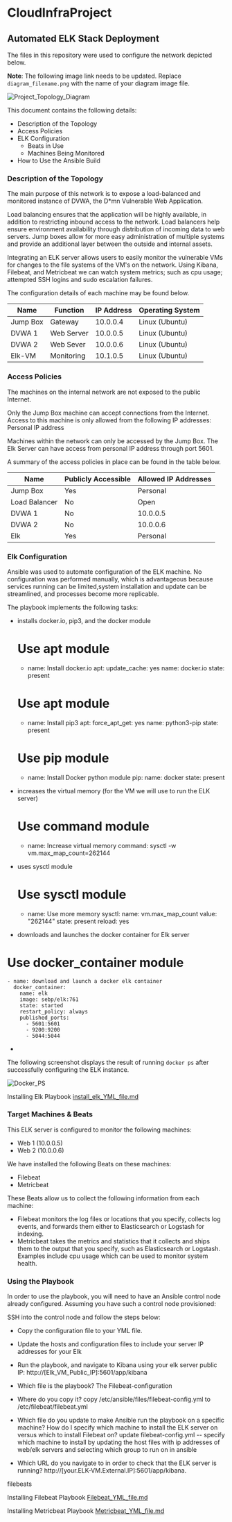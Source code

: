 # CloudInfraProject

## Automated ELK Stack Deployment

The files in this repository were used to configure the network depicted below.

**Note**: The following image link needs to be updated. Replace `diagram_filename.png` with the name of your diagram image file.  

![Project_Topology_Diagram](https://user-images.githubusercontent.com/77707411/117197805-42b8ea00-adb6-11eb-954f-ebf414729404.png)





This document contains the following details:
- Description of the Topology
- Access Policies
- ELK Configuration
  - Beats in Use
  - Machines Being Monitored
- How to Use the Ansible Build


### Description of the Topology

The main purpose of this network is to expose a load-balanced and monitored instance of DVWA, the D*mn Vulnerable Web Application.

Load balancing ensures that the application will be highly available, in addition to restricting inbound access to the network. Load balancers help ensure environment availability through distribution of incoming data to web servers. Jump boxes allow for more easy administration of multiple systems and provide an additional layer between the outside and internal assets.

Integrating an ELK server allows users to easily monitor the vulnerable VMs for changes to the file systems of the VM's on the network. Using Kibana, Filebeat, and Metricbeat we can watch system metrics; such as cpu usage; attempted SSH logins and sudo escalation failures.

The configuration details of each machine may be found below.

| Name     | Function        | IP Address | Operating System |
|----------|-----------------|------------|------------------|
| Jump Box | Gateway         | 10.0.0.4   | Linux (Ubuntu)   |
| DVWA 1   | Web Server      | 10.0.0.5   | Linux (Ubuntu)   |
| DVWA 2   | Web Sever       | 10.0.0.6   | Linux (Ubuntu)   |
| Elk-VM   | Monitoring      | 10.1.0.5   | Linux (Ubuntu)   |

### Access Policies

The machines on the internal network are not exposed to the public Internet. 

Only the Jump Box machine can accept connections from the Internet. Access to this machine is only allowed from the following IP addresses:
Personal IP address

Machines within the network can only be accessed by the Jump Box. The Elk Server can have access from personal IP address through port 5601.

A summary of the access policies in place can be found in the table below.

| Name         | Publicly Accessible | Allowed IP Addresses |
|--------------|---------------------|----------------------|
| Jump Box     | Yes                 |  Personal            |
| Load Balancer| No                  |  Open                |
| DVWA 1       | No                  |  10.0.0.5            |
| DVWA 2       | No                  |  10.0.0.6            |
| Elk          | Yes                 |  Personal            |

### Elk Configuration

Ansible was used to automate configuration of the ELK machine. No configuration was performed manually, which is advantageous because services running can be limited,system installation and update can be streamlined, and processes become more replicable. 

The playbook implements the following tasks:
- installs docker.io, pip3, and the docker module

  # Use apt module
    - name: Install docker.io
      apt:
        update_cache: yes
        name: docker.io
        state: present

  # Use apt module
    - name: Install pip3
      apt:
        force_apt_get: yes
        name: python3-pip
        state: present

  # Use pip module
    - name: Install Docker python module
      pip:
        name: docker
        state: present
        
- increases the virtual memory (for the VM we will use to run the ELK server)

  # Use command module
    - name: Increase virtual memory
      command: sysctl -w vm.max_map_count=262144
      
- uses sysctl module

  # Use sysctl module
    - name: Use more memory
      sysctl:
        name: vm.max_map_count
        value: "262144"
        state: present
        reload: yes

- downloads and launches the docker container for Elk server

# Use docker_container module
    - name: download and launch a docker elk container
      docker_container:
        name: elk
        image: sebp/elk:761
        state: started
        restart_policy: always
        published_ports:
          - 5601:5601
          - 9200:9200
          - 5044:5044
- 

The following screenshot displays the result of running `docker ps` after successfully configuring the ELK instance.

![Docker_PS](https://user-images.githubusercontent.com/77707411/117201611-d7254b80-adba-11eb-89da-9fa52df5da47.PNG)


Installing Elk Playbook
[install_elk_YML_file.md](https://github.com/Drjimbop/CloudInfraProject/files/6429908/install_elk_YML_file.md)


### Target Machines & Beats
This ELK server is configured to monitor the following machines:
- Web 1 (10.0.0.5)
- Web 2 (10.0.0.6)

We have installed the following Beats on these machines:
- Filebeat
- Metricbeat

These Beats allow us to collect the following information from each machine:

- Filebeat monitors the log files or locations that you specify, collects log events, and forwards them either to Elasticsearch or Logstash for indexing.
- Metricbeat takes the metrics and statistics that it collects and ships them to the output that you specify, such as Elasticsearch or Logstash. Examples include cpu usage which can be used to monitor system health.


### Using the Playbook
In order to use the playbook, you will need to have an Ansible control node already configured. Assuming you have such a control node provisioned: 

SSH into the control node and follow the steps below:
- Copy the configuration file to your YML file.
- Update the hosts and configuration files to include your server IP addresses for your Elk
- Run the playbook, and navigate to Kibana using your elk server public IP: http://[Elk_VM_Public_IP]:5601/app/kibana

- Which file is the playbook? The Filebeat-configuration

- Where do you copy it? copy /etc/ansible/files/filebeat-config.yml to /etc/filebeat/filebeat.yml

- Which file do you update to make Ansible run the playbook on a specific machine? How do I specify which machine to install the ELK server on versus which to install Filebeat on? update filebeat-config.yml -- specify which machine to install by updating the host files with ip addresses of web/elk servers and selecting which group to run on in ansible

- Which URL do you navigate to in order to check that the ELK server is running? http://[your.ELK-VM.External.IP]:5601/app/kibana.

filebeats

Installing Filebeat Playbook
[Filebeat_YML_file.md](https://github.com/Drjimbop/CloudInfraProject/files/6429920/Filebeat_YML_file.md)

Installing Metricbeat Playbook
[Metricbeat_YML_file.md](https://github.com/Drjimbop/CloudInfraProject/files/6429926/Metricbeat_YML_file.md)

